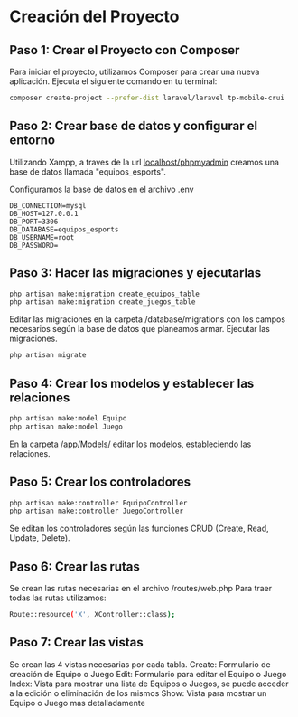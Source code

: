 # Creación del Proyecto

## Paso 1: Crear el Proyecto con Composer

Para iniciar el proyecto, utilizamos Composer para crear una nueva aplicación. Ejecuta el siguiente comando en tu terminal:

```bash
composer create-project --prefer-dist laravel/laravel tp-mobile-crui
```

## Paso 2: Crear base de datos y configurar el entorno

Utilizando Xampp, a traves de la url [localhost/phpmyadmin](localhost/phpmyadmin) creamos una base de datos llamada "equipos_esports".

Configuramos la base de datos en el archivo .env

```
DB_CONNECTION=mysql
DB_HOST=127.0.0.1
DB_PORT=3306
DB_DATABASE=equipos_esports
DB_USERNAME=root
DB_PASSWORD=
```

## Paso 3: Hacer las migraciones y ejecutarlas

```bash
php artisan make:migration create_equipos_table
php artisan make:migration create_juegos_table
```

Editar las migraciones en la carpeta /database/migrations con los campos necesarios según la base de datos que planeamos armar.
Ejecutar las migraciones.

```bash
php artisan migrate
```

## Paso 4: Crear los modelos y establecer las relaciones

```bash
php artisan make:model Equipo
php artisan make:model Juego
```

En la carpeta /app/Models/ editar los modelos, estableciendo las relaciones.

## Paso 5: Crear los controladores

```bash
php artisan make:controller EquipoController
php artisan make:controller JuegoController
```

Se editan los controladores según las funciones CRUD (Create, Read, Update, Delete).

## Paso 6: Crear las rutas

Se crean las rutas necesarias en el archivo /routes/web.php
Para traer todas las rutas utilizamos:

```bash
Route::resource('X', XController::class);
```

## Paso 7: Crear las vistas

Se crean las 4 vistas necesarias por cada tabla.
Create: Formulario de creación de Equipo o Juego
Edit: Formulario para editar el Equipo o Juego
Index: Vista para mostrar una lista de Equipos o Juegos, se puede acceder a la edición o eliminación de los mismos
Show: Vista para mostrar un Equipo o Juego mas detalladamente
